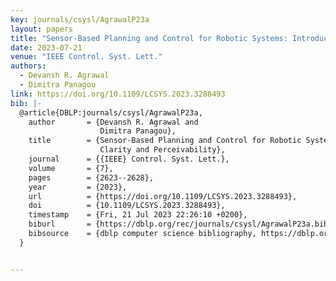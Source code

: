 ```yaml
---
key: journals/csysl/AgrawalP23a
layout: papers
title: "Sensor-Based Planning and Control for Robotic Systems: Introducing Clarity and Perceivability."
date: 2023-07-21
venue: "IEEE Control. Syst. Lett."
authors:
  - Devansh R. Agrawal
  - Dimitra Panagou
link: https://doi.org/10.1109/LCSYS.2023.3288493
bib: |-
  @article{DBLP:journals/csysl/AgrawalP23a,
    author       = {Devansh R. Agrawal and
                    Dimitra Panagou},
    title        = {Sensor-Based Planning and Control for Robotic Systems: Introducing
                    Clarity and Perceivability},
    journal      = {{IEEE} Control. Syst. Lett.},
    volume       = {7},
    pages        = {2623--2628},
    year         = {2023},
    url          = {https://doi.org/10.1109/LCSYS.2023.3288493},
    doi          = {10.1109/LCSYS.2023.3288493},
    timestamp    = {Fri, 21 Jul 2023 22:26:10 +0200},
    biburl       = {https://dblp.org/rec/journals/csysl/AgrawalP23a.bib},
    bibsource    = {dblp computer science bibliography, https://dblp.org}
  }


---
```

